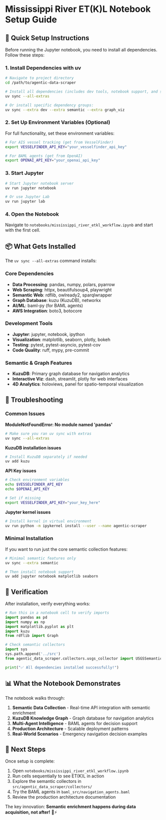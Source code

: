 # Mississippi River ET(K)L Notebook Setup Guide

## 🚀 Quick Setup Instructions

Before running the Jupyter notebook, you need to install all dependencies. Follow these steps:

### 1. Install Dependencies with uv

```bash
# Navigate to project directory
cd /path/to/agentic-data-scraper

# Install all dependencies (includes dev tools, notebook support, and semantic features)
uv sync --all-extras

# Or install specific dependency groups:
uv sync --extra dev --extra semantic --extra graph_viz
```

### 2. Set Up Environment Variables (Optional)

For full functionality, set these environment variables:

```bash
# For AIS vessel tracking (get from VesselFinder)
export VESSELFINDER_API_KEY="your_vesselfinder_api_key"

# For BAML agents (get from OpenAI)
export OPENAI_API_KEY="your_openai_api_key"
```

### 3. Start Jupyter

```bash
# Start Jupyter notebook server
uv run jupyter notebook

# Or use Jupyter Lab
uv run jupyter lab
```

### 4. Open the Notebook

Navigate to `notebooks/mississippi_river_etkl_workflow.ipynb` and start with the first cell.

## 📦 What Gets Installed

The `uv sync --all-extras` command installs:

### Core Dependencies
- **Data Processing**: pandas, numpy, polars, pyarrow
- **Web Scraping**: httpx, beautifulsoup4, playwright  
- **Semantic Web**: rdflib, owlready2, sparqlwrapper
- **Graph Database**: kuzu (KuzuDB), networkx
- **AI/ML**: baml-py (for BAML agents)
- **AWS Integration**: boto3, botocore

### Development Tools
- **Jupyter**: jupyter, notebook, ipython
- **Visualization**: matplotlib, seaborn, plotly, bokeh
- **Testing**: pytest, pytest-asyncio, pytest-cov
- **Code Quality**: ruff, mypy, pre-commit

### Semantic & Graph Features
- **KuzuDB**: Primary graph database for navigation analytics
- **Interactive Viz**: dash, streamlit, plotly for web interfaces
- **4D Analytics**: holoviews, panel for spatio-temporal visualization

## 🔧 Troubleshooting

### Common Issues

**ModuleNotFoundError: No module named 'pandas'**
```bash
# Make sure you ran uv sync with extras
uv sync --all-extras
```

**KuzuDB installation issues**
```bash
# Install KuzuDB separately if needed
uv add kuzu
```

**API Key issues**
```bash
# Check environment variables
echo $VESSELFINDER_API_KEY
echo $OPENAI_API_KEY

# Set if missing
export VESSELFINDER_API_KEY="your_key_here"
```

**Jupyter kernel issues**
```bash
# Install kernel in virtual environment
uv run python -m ipykernel install --user --name agentic-scraper
```

### Minimal Installation

If you want to run just the core semantic collection features:

```bash
# Minimal semantic features only
uv sync --extra semantic

# Then install notebook support
uv add jupyter notebook matplotlib seaborn
```

## 🎯 Verification

After installation, verify everything works:

```python
# Run this in a notebook cell to verify imports
import pandas as pd
import numpy as np
import matplotlib.pyplot as plt
import kuzu
from rdflib import Graph

# Check semantic collectors
import sys
sys.path.append('../src')
from agentic_data_scraper.collectors.usgs_collector import USGSSemanticCollector

print("✅ All dependencies installed successfully!")
```

## 📊 What the Notebook Demonstrates

The notebook walks through:

1. **Semantic Data Collection** - Real-time API integration with semantic enrichment
2. **KuzuDB Knowledge Graph** - Graph database for navigation analytics  
3. **Multi-Agent Intelligence** - BAML agents for decision support
4. **Production Architecture** - Scalable deployment patterns
5. **Real-World Scenarios** - Emergency navigation decision examples

## 🚢 Next Steps

Once setup is complete:

1. Open `notebooks/mississippi_river_etkl_workflow.ipynb`
2. Run cells sequentially to see ET(K)L in action
3. Explore the semantic collectors in `src/agentic_data_scraper/collectors/`
4. Try the BAML agents in `baml_src/navigation_agents.baml`
5. Review the production architecture documentation

The key innovation: **Semantic enrichment happens during data acquisition, not after!** 🧠⚡